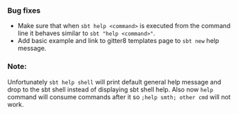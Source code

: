 [@panaeon]: https://github.com/panaeon

[#2932]: https://github.com/sbt/sbt/issues/2939

### Bug fixes

- Make sure that when `sbt help <command>` is executed from the command line it behaves similar to `sbt "help <command>"`.
- Add basic example and link to gitter8 templates page to `sbt new` help message.

### Note:
Unfortunately `sbt help shell` will print default general help message and drop to the sbt shell instead of displaying sbt shell help. 
Also now `help` command will consume commands after it so `;help smth; other cmd` will not work.

